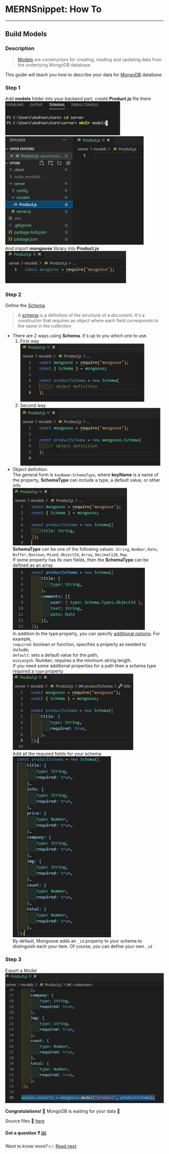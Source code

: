 # MERNSnippet: How To
---
## Build Models

### Description
> [Models](https://mongoosejs.com/docs/models.html) are constructors for creating, reading and updating data from the underlying MongoDB database.<br/>

This guide will teach you how to describe your data for [MongoDB](https://www.mongodb.com/) database.

### Step 1
Add **models** folder into your backend part, create **Product.js** file there<br/>
![1](img/1.png) <br />
![2](img/2.png) <br />
And import **mongoose** library into **Product.js** <br />
![3](img/3.png) <br />

### Step 2
Define the [Schema](https://mongoosejs.com/docs/guide.html#definition)<br>
> A [schema](https://mongoosejs.com/docs/guide.html#definition) is a definition of the structure of a document. It's a constructor that requires an object where each field corresponds to the name in the collection<br/>

- There are 2 ways using **Schema**. It's up to you which one to use. <br />
  1. First way <br />
  ![4](img/4.png) <br />
  2. Second way <br />
  ![5](img/5.png) <br />
- Object definition. <br />
  The general form is `keyName:SchemaType`, where **keyName** is a name of the property, **SchemaType** can include a type, a default value, or other info <br>
  ![6](img/6.png) <br />
  **SchemaType** can be one of the following values: `String`, `Number`, `Date`, `Buffer`, `Boolean`, `Mixed`, `ObjectId`, `Array`, `Decimal128`, `Map`.<br/>
  If some property has its own fields, then the **SchemaType** can be defined as an array<br/>
  ![10](img/10.png) <br />
  In addition to the type property, you can specify [additional options](https://mongoosejs.com/docs/schematypes.html#schematype-options). For example,<br/> `required`: boolean   or function, specifies a property as needed to include;<br/>
  `default`: sets a default value for the path;<br/>
  `minLength`: Number, requires a the minimum string length.<br/>
  If you need some additional properties for a path then a schema type required a `type` property <br/>
  ![7](img/7.png) <br />
  Add all the required fields for your schema<br />
  ![8](img/8.png) <br />
  By default, Mongoose adds an `_id` property to your schema to distinguish each your item. Of course, you can define your own `_id`

### Step 3
Export a Model<br />
![9](img/9.png) <br />

**Congratulations! 🎉** MongoDB is waiting for your data 🏒

Source files 📁 [here](https://github.com/andrewsinelnikov/ReactSnippet-How-To/tree/main/task17/src)

#### Got a question ❓   [✉️](https://twitter.com/Andrew79361148)

Want to know more? 👉 [Read next](https://github.com/andrewsinelnikov/ReactSnippet-How-To/blob/main/README.md)
